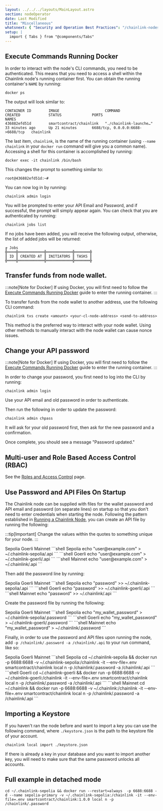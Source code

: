 ```yaml
---
layout: ../../../layouts/MainLayout.astro
section: nodeOperator
date: Last Modified
title: "Miscellaneous"
whatsnext: { "Security and Operation Best Practices": "/chainlink-nodes/resources/best-security-practices/" }
setup: |
  import { Tabs } from "@components/Tabs"
---
```


## Execute Commands Running Docker

In order to interact with the node's CLI commands, you need to be authenticated. This means that you need to access a shell within the Chainlink node's running container first. You can obtain the running container's `NAME` by running:

```shell
docker ps
```

The output will look similar to:

```
CONTAINER ID        IMAGE                     COMMAND                  CREATED             STATUS              PORTS                              NAMES
436882efd51d        smartcontract/chainlink   "./chainlink-launche…"   33 minutes ago      Up 21 minutes       6688/tcp, 0.0.0.0:6688->6688/tcp   chainlink
```

The last item, `chainlink`, is the name of the running container (using `--name chainlink` in your `docker run` command will give you a common name). Accessing a shell for this container is accomplished by running:

```shell
docker exec -it chainlink /bin/bash
```

This changes the prompt to something similar to:

```shell
root@436882efd51d:~#
```

You can now log in by running:

```shell
chainlink admin login
```

You will be prompted to enter your API Email and Password, and if successful, the prompt will simply appear again. You can check that you are authenticated by running:

```shell
chainlink jobs list
```

If no jobs have been added, you will receive the following output, otherwise, the list of added jobs will be returned:

```
╔ Jobs
╬════╬════════════╬════════════╬═══════╬
║ ID ║ CREATED AT ║ INITIATORS ║ TASKS ║
╬════╬════════════╬════════════╬═══════╬
```

## Transfer funds from node wallet.

:::note[Note for Docker]
If using Docker, you will first need to follow the [Execute Commands Running Docker](#execute-commands-running-docker) guide to enter the running container.
:::

To transfer funds from the node wallet to another address, use the following CLI command:

```shell
chainlink txs create <amount> <your-cl-node-address> <send-to-address>
```

This method is the preferred way to interact with your node wallet. Using other methods to manually interact with the node wallet can cause nonce issues.

## Change your API password

:::note[Note for Docker]
If using Docker, you will first need to follow the [Execute Commands Running Docker](#execute-commands-running-docker) guide to enter the running container.
:::

In order to change your password, you first need to log into the CLI by running:

```shell
chainlink admin login
```

Use your API email and old password in order to authenticate.

Then run the following in order to update the password:

```shell
chainlink admin chpass
```

It will ask for your old password first, then ask for the new password and a confirmation.

Once complete, you should see a message "Password updated."

## Multi-user and Role Based Access Control (RBAC)

See the [Roles and Access Control](/chainlink-nodes/v2/roles-and-access) page.

## Use Password and API Files On Startup

The Chainlink node can be supplied with files for the wallet password and API email and password (on separate lines) on startup so that you don't need to enter credentials when starting the node. Following the pattern established in [Running a Chainlink Node](/chainlink-nodes/v1/running-a-chainlink-node/), you can create an API file by running the following:

:::tip[Important]
Change the values within the quotes to something unique for your node.
:::

<Tabs client:visible>
<Fragment slot="tab.1">Sepolia</Fragment>
<Fragment slot="tab.2">Goerli</Fragment>
<Fragment slot="tab.3">Mainnet</Fragment>
<Fragment slot="panel.1">
```shell Sepolia
echo "user@example.com" > ~/.chainlink-sepolia/.api
```
</Fragment>
<Fragment slot="panel.2">
```shell Goerli
echo "user@example.com" > ~/.chainlink-goerli/.api
```
</Fragment>
<Fragment slot="panel.3">
```shell Mainnet
echo "user@example.com" > ~/.chainlink/.api
```
</Fragment>
</Tabs>

Then add the password line by running:

<Tabs client:visible>
<Fragment slot="tab.1">Sepolia</Fragment>
<Fragment slot="tab.2">Goerli</Fragment>
<Fragment slot="tab.3">Mainnet</Fragment>
<Fragment slot="panel.1">
```shell Sepolia
echo "password" >> ~/.chainlink-sepolia/.api
```
</Fragment>
<Fragment slot="panel.2">
```shell Goerli
echo "password" >> ~/.chainlink-goerli/.api
```
</Fragment>
<Fragment slot="panel.3">
```shell Mainnet
echo "password" >> ~/.chainlink/.api
```
</Fragment>
</Tabs>

Create the password file by running the following:

<Tabs client:visible>
<Fragment slot="tab.1">Sepolia</Fragment>
<Fragment slot="tab.2">Goerli</Fragment>
<Fragment slot="tab.3">Mainnet</Fragment>
<Fragment slot="panel.1">
```shell Sepolia
echo "my_wallet_password" > ~/.chainlink-sepolia/.password
```
</Fragment>
<Fragment slot="panel.2">
```shell Goerli
echo "my_wallet_password" > ~/.chainlink-goerli/.password
```
</Fragment>
<Fragment slot="panel.3">
```shell Mainnet
echo "my_wallet_password" > ~/.chainlink/.password
```
</Fragment>
</Tabs>

Finally, in order to use the password and API files upon running the node, add `-p /chainlink/.password -a /chainlink/.api` to your run command, like so:

<Tabs client:visible>
<Fragment slot="tab.1">Sepolia</Fragment>
<Fragment slot="tab.2">Goerli</Fragment>
<Fragment slot="tab.3">Mainnet</Fragment>
<Fragment slot="panel.1">
```shell Sepolia
cd ~/.chainlink-sepolia && docker run -p 6688:6688 -v ~/.chainlink-sepolia:/chainlink -it --env-file=.env smartcontract/chainlink local n -p /chainlink/.password -a /chainlink/.api
```
</Fragment>
<Fragment slot="panel.2">
```shell Goerli
cd ~/.chainlink-goerli && docker run -p 6688:6688 -v ~/.chainlink-goerli:/chainlink -it --env-file=.env smartcontract/chainlink local n -p /chainlink/.password -a /chainlink/.api
```
</Fragment>
<Fragment slot="panel.3">
```shell Mainnet
cd ~/.chainlink && docker run -p 6688:6688 -v ~/.chainlink:/chainlink -it --env-file=.env smartcontract/chainlink local n -p /chainlink/.password -a /chainlink/.api
```
</Fragment>
</Tabs>

## Importing a Keystore

If you haven't ran the node before and want to import a key you can use the following command, where `./keystore.json` is the path to the keystore file of your account.

```shell import
chainlink local import ./keystore.json
```

If there is already a key in your database and you want to import another key, you will need to make sure that the same password unlocks all accounts.

## Full example in detached mode

```shell
cd ~/.chainlink-sepolia && docker run --restart=always  -p 6688:6688 -d --name sepolia-primary -v ~/.chainlink-sepolia:/chainlink -it --env-file=.env smartcontract/chainlink:1.0.0 local n -p /chainlink/.password
```
